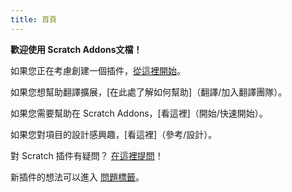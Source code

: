 ```yaml
---
title: 首頁
---
```

**歡迎使用 Scratch Addons文檔！**

如果您正在考慮創建一個插件，[從這裡開始](開發/開始/創建插件)。

如果您想幫助翻譯擴展，[在此處了解如何幫助]（翻譯/加入翻譯團隊）。

如果您需要幫助在 Scratch Addons，[看這裡]（開始/快速開始）。

如果您對項目的設計感興趣，[看這裡]（參考/設計）。

對 Scratch 插件有疑問？ [在這裡提問](https://github.com/ScratchAddons/ScratchAddons/discussions)！

新插件的想法可以進入 [問題標籤](https://github.com/ScratchAddons/ScratchAddons/issues)。